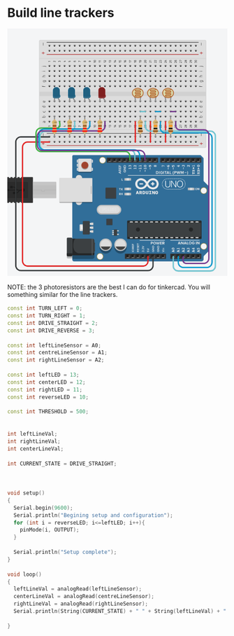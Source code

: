 # Build line trackers 

![alt text](ArduinoC/images/image-5.png)

NOTE: the 3 photoresistors are the best I can do for tinkercad. You will something similar for the line trackers. 

```cpp
const int TURN_LEFT = 0;
const int TURN_RIGHT = 1;
const int DRIVE_STRAIGHT = 2;
const int DRIVE_REVERSE = 3;

const int leftLineSensor = A0;
const int centreLineSensor = A1;
const int rightLineSensor = A2;

const int leftLED = 13;
const int centerLED = 12;
const int rightLED = 11;
const int reverseLED = 10;

const int THRESHOLD = 500;


int leftLineVal;
int rightLineVal;
int centerLineVal;

int CURRENT_STATE = DRIVE_STRAIGHT;



void setup()
{
  Serial.begin(9600);
  Serial.println("Begining setup and configuration");
  for (int i = reverseLED; i<=leftLED; i++){
    pinMode(i, OUTPUT);
  }
  
  Serial.println("Setup complete");
}

void loop()
{
  leftLineVal = analogRead(leftLineSensor);
  centerLineVal = analogRead(centreLineSensor);
  rightLineVal = analogRead(rightLineSensor);
  Serial.println(String(CURRENT_STATE) + " " + String(leftLineVal) + " " + String(centerLineVal) + " " + String(rightLineVal));

}
```